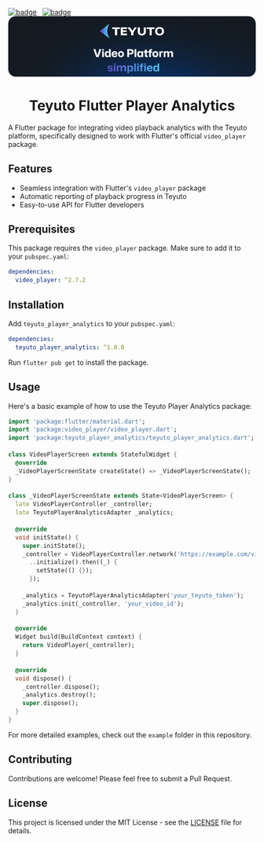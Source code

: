 [![badge](https://img.shields.io/twitter/follow/teyuto?style=social)](https://twitter.com/intent/follow?screen_name=teyuto) &nbsp; [![badge](https://img.shields.io/github/stars/Teyuto/teyuto-player-sdk?style=social)](https://github.com/Teyuto/teyuto-player-sdk)
![](https://github.com/Teyuto/.github/blob/production/assets/img/banner.png?raw=true)
<h1 align="center">Teyuto Flutter Player Analytics</h1>

A Flutter package for integrating video playback analytics with the Teyuto platform, specifically designed to work with Flutter's official `video_player` package.

## Features

- Seamless integration with Flutter's `video_player` package
- Automatic reporting of playback progress in Teyuto
- Easy-to-use API for Flutter developers

## Prerequisites

This package requires the `video_player` package. Make sure to add it to your `pubspec.yaml`:

```yaml
dependencies:
  video_player: ^2.7.2 
```

## Installation

Add `teyuto_player_analytics` to your `pubspec.yaml`:

```yaml
dependencies:
  teyuto_player_analytics: ^1.0.0
```

Run `flutter pub get` to install the package.

## Usage

Here's a basic example of how to use the Teyuto Player Analytics package:

```dart
import 'package:flutter/material.dart';
import 'package:video_player/video_player.dart';
import 'package:teyuto_player_analytics/teyuto_player_analytics.dart';

class VideoPlayerScreen extends StatefulWidget {
  @override
  _VideoPlayerScreenState createState() => _VideoPlayerScreenState();
}

class _VideoPlayerScreenState extends State<VideoPlayerScreen> {
  late VideoPlayerController _controller;
  late TeyutoPlayerAnalyticsAdapter _analytics;

  @override
  void initState() {
    super.initState();
    _controller = VideoPlayerController.network('https://example.com/video.mp4')
      ..initialize().then((_) {
        setState(() {});
      });

    _analytics = TeyutoPlayerAnalyticsAdapter('your_teyuto_token');
    _analytics.init(_controller, 'your_video_id');
  }

  @override
  Widget build(BuildContext context) {
    return VideoPlayer(_controller);
  }

  @override
  void dispose() {
    _controller.dispose();
    _analytics.destroy();
    super.dispose();
  }
}
```

For more detailed examples, check out the `example` folder in this repository.

## Contributing

Contributions are welcome! Please feel free to submit a Pull Request.

## License

This project is licensed under the MIT License - see the [LICENSE](LICENSE) file for details.
